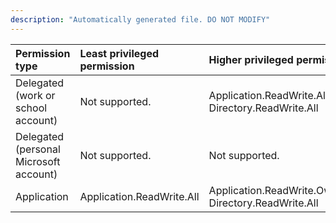 ```yaml
---
description: "Automatically generated file. DO NOT MODIFY"
---
```


|Permission type|Least privileged permission|Higher privileged permissions|
|:---|:---|:---|
|Delegated (work or school account)|Not supported.|Application.ReadWrite.All, Directory.ReadWrite.All|
|Delegated (personal Microsoft account)|Not supported.|Not supported.|
|Application|Application.ReadWrite.All|Application.ReadWrite.OwnedBy, Directory.ReadWrite.All|

